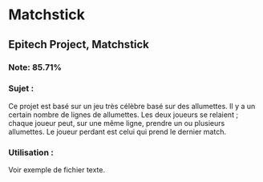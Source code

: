 # Matchstick

## Epitech Project, Matchstick

### Note: 85.71%

### Sujet :

Ce projet est basé sur un jeu très célèbre basé sur des allumettes. Il y a un certain nombre de lignes de allumettes. Les deux joueurs se relaient ; chaque joueur peut, sur une même ligne, prendre un ou plusieurs allumettes. Le joueur perdant est celui qui prend le dernier match.

### Utilisation :

Voir exemple de fichier texte.

